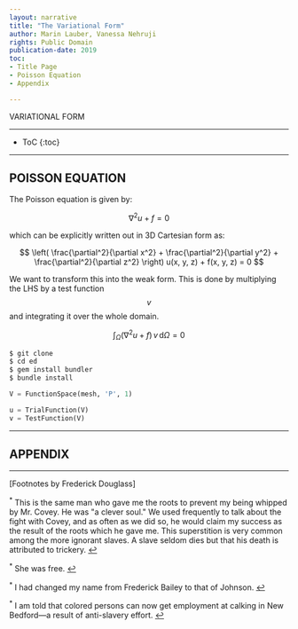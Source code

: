 ```yaml
---
layout: narrative
title: "The Variational Form"
author: Marin Lauber, Vanessa Nehruji
rights: Public Domain
publication-date: 2019
toc:
- Title Page
- Poisson Equation
- Appendix

---
```


<a id="title-page" />

<p class="centered larger">VARIATIONAL FORM</p>

---
* ToC
{:toc}

---

## POISSON EQUATION

The Poisson equation is given by:

$$
\nabla^2 u + f = 0
$$

which can be explicitly written out in 3D Cartesian form as:

$$
\left( \frac{\partial^2}{\partial x^2} + \frac{\partial^2}{\partial y^2} + \frac{\partial^2}{\partial z^2} \right) u(x, y, z) + f(x, y, z) = 0
$$

We want to transform this into the weak form. This is done by multiplying the LHS by a test function $$v$$ and integrating it over the whole domain.

$$
\int_{\Omega} (\nabla^2u + f) \,v\,\text{d}\Omega = 0
$$


~~~ bash
$ git clone 
$ cd ed
$ gem install bundler
$ bundle install
~~~

```python
V = FunctionSpace(mesh, 'P', 1)

u = TrialFunction(V)
v = TestFunction(V)
```

---

## APPENDIX


---

[Footnotes by Frederick Douglass]


<!-- Make sure to use &#x21a9;&#xfe0e; to generate ↩︎ manually -->

<sup id="fn1">*</sup> This is the same man who gave me the roots to prevent my being whipped by Mr. Covey. He was "a clever soul." We used frequently to talk about the fight with Covey, and as often as we did so, he would claim my success as the result of the roots which he gave me. This superstition is very common among the more ignorant slaves. A slave seldom dies but that his death is attributed to trickery. [&#x21a9;&#xfe0e;](#ref1)

<sup id="fn2">*</sup> She was free. [&#x21a9;&#xfe0e;](#ref2)

<sup id="fn3">*</sup> I had changed my name from Frederick Bailey to that of Johnson. [&#x21a9;&#xfe0e;](#ref3)

<sup id="fn4">*</sup> I am told that colored persons can now get employment at calking in New Bedford—a result of anti-slavery effort. [&#x21a9;&#xfe0e;](#ref4)
